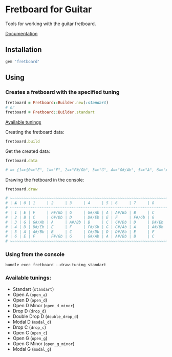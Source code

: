 # Fretboard for Guitar

Tools for working with the guitar fretboard.

[Documentation](https://www.rubydoc.info/gems/fretboard)

## Installation

```ruby
gem 'fretboard'
```

## Using

### Creates a fretboard with the specified tuning

```ruby
fretboard = Fretboard::Builder.new(:standart)
# or
fretboard = Fretboard::Builder.standart
```

[Available tunings](#available-tunings)

Creating the fretboard data:

```ruby
fretboard.build
```

Get the created data:

```ruby
fretboard.data

# => {1=>{0=>"E", 1=>"F", 2=>"F#/Gb", 3=>"G", 4=>"G#/Ab", 5=>"A", 6=>"A#/Bb", 7=>"B", 8=>"C", 9=>"C#/Db", 10=>"D", 11=>"D#/Eb", 12=>"E"}, 2=>{0=>"B", 1=>"C", 2=>"C#/Db", 3=>"D", 4=>"D#/Eb", 5=>"E", 6=>"F", 7=>"F#/Gb", 8=>"G", 9=>"G#/Ab", 10=>"A", 11=>"A#/Bb", 12=>"B"}, 3=>{0=>"G", 1=>"G#/Ab", 2=>"A", 3=>"A#/Bb", 4=>"B", 5=>"C", 6=>"C#/Db", 7=>"D", 8=>"D#/Eb", 9=>"E", 10=>"F", 11=>"F#/Gb", 12=>"G"}, 4=>{0=>"D", 1=>"D#/Eb", 2=>"E", 3=>"F", 4=>"F#/Gb", 5=>"G", 6=>"G#/Ab", 7=>"A", 8=>"A#/Bb", 9=>"B", 10=>"C", 11=>"C#/Db", 12=>"D"}, 5=>{0=>"A", 1=>"A#/Bb", 2=>"B", 3=>"C", 4=>"C#/Db", 5=>"D", 6=>"D#/Eb", 7=>"E", 8=>"F", 9=>"F#/Gb", 10=>"G", 11=>"G#/Ab", 12=>"A"}, 6=>{0=>"E", 1=>"F", 2=>"F#/Gb", 3=>"G", 4=>"G#/Ab", 5=>"A", 6=>"A#/Bb", 7=>"B", 8=>"C", 9=>"C#/Db", 10=>"D", 11=>"D#/Eb", 12=>"E"}}
```

Drawing the fretboard in the console:

```ruby
fretboard.draw

# ~~~~~~~~~~~~~~~~~~~~~~~~~~~~~~~~~~~~~~~~~~~~~~~~~~~~~~~~~~~~~~~~~~~~~~~~~~~~~~~~~~~~~~~~~~~~~~~
# | № | 0 | 1     | 2     | 3     | 4     | 5 | 6     | 7     | 8     | 9     | 10 | 11    | 12 |
# ~~~~~~~~~~~~~~~~~~~~~~~~~~~~~~~~~~~~~~~~~~~~~~~~~~~~~~~~~~~~~~~~~~~~~~~~~~~~~~~~~~~~~~~~~~~~~~~
# | 1 | E | F     | F#/Gb | G     | G#/Ab | A | A#/Bb | B     | C     | C#/Db | D  | D#/Eb | E  |
# | 2 | B | C     | C#/Db | D     | D#/Eb | E | F     | F#/Gb | G     | G#/Ab | A  | A#/Bb | B  |
# | 3 | G | G#/Ab | A     | A#/Bb | B     | C | C#/Db | D     | D#/Eb | E     | F  | F#/Gb | G  |
# | 4 | D | D#/Eb | E     | F     | F#/Gb | G | G#/Ab | A     | A#/Bb | B     | C  | C#/Db | D  |
# | 5 | A | A#/Bb | B     | C     | C#/Db | D | D#/Eb | E     | F     | F#/Gb | G  | G#/Ab | A  |
# | 6 | E | F     | F#/Gb | G     | G#/Ab | A | A#/Bb | B     | C     | C#/Db | D  | D#/Eb | E  |
# ~~~~~~~~~~~~~~~~~~~~~~~~~~~~~~~~~~~~~~~~~~~~~~~~~~~~~~~~~~~~~~~~~~~~~~~~~~~~~~~~~~~~~~~~~~~~~~~
```

### Using from the console

```
bundle exec fretboard --draw-tuning standart
```

### Available tunings:

- Standart (`standart`)
- Open A (`open_a`)
- Open D (`open_d`)
- Open D Minor (`open_d_minor`)
- Drop D (`drop_d`)
- Double Drop D (`double_drop_d`)
- Modal D (`modal_d`)
- Drop C (`drop_c`)
- Open C (`open_c`)
- Open G (`open_g`)
- Open G Minor (`open_g_minor`)
- Modal G (`modal_g`)
